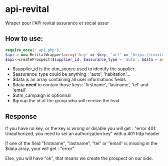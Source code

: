 # api-revital
Wraper pour l'API revital assurance et social assur


## How to use: 
```php
require_once('_api.php');
$api = new RetitalWrapper(array('key' => $key, 'url' => 'https://revital.adsolue.com/api'));
$api->createProspect($supplier_id, $assurance_type = 'auto', $data = array(), $utm_campaign = '', $group = 1);
```

* $supplier_id is the utm_source used to identify the supplier
* $assurance_type could be anything : 'auto', 'habitation'…
* $data is an array containing all user informations fields
* $data **need** to contain those keys: 'firstname', 'lastname', 'tel' and 'email'
* $utm_campaign is optionnal
* $group the id of the group who will receive the lead.

## Response

If you have no key, or the key is wrong or disable you will get :
"error 401: Unauthorized, you need to set an authorization key" with a 401 http header

If one of the field "firstname", "lastname", "tel" or "email" is missing in the $data array, your will get : "error"

Else, you will have "ok", that means we create the prospect on our side.
